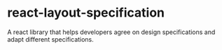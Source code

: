# react-layout-specification
A react library that helps developers agree on design specifications and adapt different specifications.
